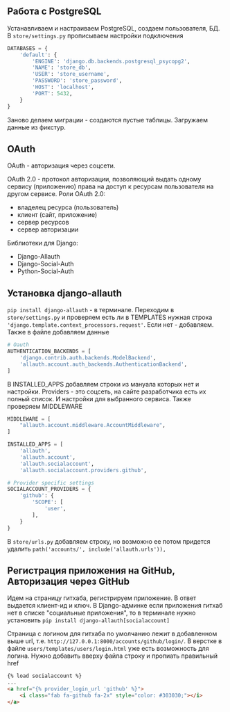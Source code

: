 ## Работа с PostgreSQL

Устанавливаем и настраиваем PostgreSQL, создаем пользователя, БД. В `store/settings.py` прописываем настройки подключения
```python
DATABASES = {
    'default': {
        'ENGINE': 'django.db.backends.postgresql_psycopg2',
        'NAME': 'store_db',
        'USER': 'store_username',
        'PASSWORD': 'store_password',
        'HOST': 'localhost',
        'PORT': 5432,
    }
}
```
Заново делаем миграции - создаются пустые таблицы. Загружаем данные из фикстур.


## OAuth
OAuth - авторизация через соцсети.

OAuth 2.0 - протокол авторизации, позволяющий выдать одному сервису (приложению) права на доступ к ресурсам пользователя на другом сервисе.
Роли OAuth 2.0:
- владелец ресурса (пользователь)
- клиент (сайт, приложение)
- сервер ресурсов
- сервер авторизации

Библиотеки для Django:
- Django-Allauth
- Django-Social-Auth
- Python-Social-Auth


## Установка django-allauth

`pip install django-allauth` - в терминале. Переходим в `store/settings.py` и проверяем есть ли  в TEMPLATES нужная строка `'django.template.context_processors.request'`. Если нет - добавляем. Также в файле добавляем данные
```python
# Oauth
AUTHENTICATION_BACKENDS = [
    'django.contrib.auth.backends.ModelBackend',
    'allauth.account.auth_backends.AuthenticationBackend',
]
```
В INSTALLED_APPS добавляем строки из мануала которых нет и настройки. Providers - это соцсеть, на сайте разработчика есть их полный список. И настройки для выбранного сервиса. Также проверяем MIDDLEWARE 
```python
MIDDLEWARE = [
    "allauth.account.middleware.AccountMiddleware",
]

INSTALLED_APPS = [
    'allauth',
    'allauth.account',
    'allauth.socialaccount',
    'allauth.socialaccount.providers.github',

# Provider specific settings
SOCIALACCOUNT_PROVIDERS = {
    'github': {
        'SCOPE': [
            'user',
        ],
    }
}
```
В `store/urls.py` добавляем строку, но возможно ее потом придется удалить `path('accounts/', include('allauth.urls')),`

## Регистрация приложения на GitHub, Авторизация через GitHub
Идем на страницу гитхаба, регистрируем приложение. В ответ выдается клиент-ид и ключ. В Django-админке если приложения гитхаб нет в списке "социальные приложения", то в терминале нужно установить `pip install django-allauth[socialaccount]`

Страница с логином для гитхаба по умолчанию лежит в добавленном выше url, т.е. `http://127.0.0.1:8000/accounts/github/login/`. В верстке в файле `users/templates/users/login.html` уже есть возможность для логина. Нужно добавить вверху файла строку и пропиать правильный href
```html
{% load socialaccount %}
...
<a href="{% provider_login_url 'github' %}">
    <i class="fab fa-github fa-2x" style="color: #303030;"></i>
</a>
```
